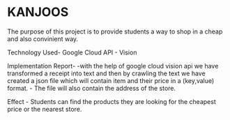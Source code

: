 # KANJOOS

The purpose of this project is to provide students a way to shop in a cheap and also convinient way.

Technology Used- Google Cloud API - Vision 
                
Implementation Report-
       -with the help of google cloud vision api we have transformed a receipt into text and then by crawling the text we have                     created a json file which will contain item and their price in a (key,value) format.
       - The file will also contain the address of the store.
       
Effect - Students can find the products they are looking for the cheapest price or the nearest store.

        
